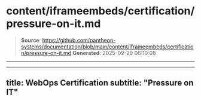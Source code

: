 # content/iframeembeds/certification/pressure-on-it.md

> **Source**: https://github.com/pantheon-systems/documentation/blob/main/content/iframeembeds/certification/pressure-on-it.md
> **Generated**: 2025-09-29 06:10:08

---

---
title: WebOps Certification
subtitle: "Pressure on IT"
---

<Partial file="certification-guide/pressure-on-it.md" />
